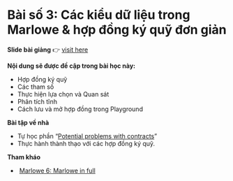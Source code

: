 # Bài số 3: Các kiểu dữ liệu trong Marlowe & hợp đồng ký quỹ đơn giản

**Slide bài giảng** 👉 [visit here](https://docs.google.com/presentation/d/1aLBqtjZBJtg1oFv-MPcxCna2-3nhk_m6/edit?usp=drive_link\&ouid=106187219308748411779\&rtpof=true\&sd=true)

**Nội dung sẽ được đề cập trong bài học này:**

* Hợp đồng ký quỹ
* Các tham số
* Thực hiện lựa chọn và Quan sát
* Phân tích tĩnh
* Cách lưu và mở hợp đồng trong Playground

**Bài tập về nhà**

* Tự học phần “[Potential problems with contracts](https://vcc.gitbook.io/vcc_marlowe/basic-resources/concepts/potential-problems-with-contracts)”&#x20;
* Thực hành thành thạo với các hợp đồng ký quỹ.

**Tham kháo**

* <img src="https://www.youtube.com/s/desktop/ee2a28de/img/favicon_144x144.png" alt="" data-size="line"> [Marlowe 6: Marlowe in full](https://youtu.be/Ro8iBh7V7oc)

